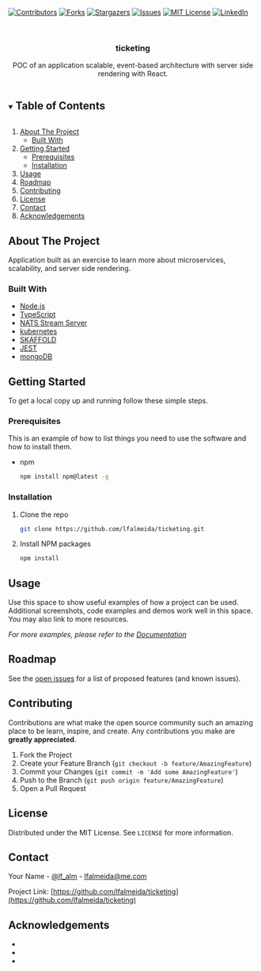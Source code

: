 <!--
*** To avoid retyping too much info. Do a search and replace for the following:
*** lfalmeida, ticketing, lf_alm, lfalmeida@me.com, ticketing, project_description
-->
 


<!-- PROJECT SHIELDS -->
<!--
*** I'm using markdown "reference style" links for readability.
*** Reference links are enclosed in brackets [ ] instead of parentheses ( ).
*** See the bottom of this document for the declaration of the reference variables
*** for contributors-url, forks-url, etc. This is an optional, concise syntax you may use.
*** https://www.markdownguide.org/basic-syntax/#reference-style-links
-->
[![Contributors][contributors-shield]][contributors-url]
[![Forks][forks-shield]][forks-url]
[![Stargazers][stars-shield]][stars-url]
[![Issues][issues-shield]][issues-url]
[![MIT License][license-shield]][license-url]
[![LinkedIn][linkedin-shield]][linkedin-url]



<!-- PROJECT LOGO -->
<br />
<p align="center">
  <h3 align="center">ticketing</h3>
  <p align="center">
    POC of an application scalable, event-based architecture with server side rendering with React.
    <br />
  </p>
</p>

<!-- TABLE OF CONTENTS -->
<details open="open">
  <summary><h2 style="display: inline-block">Table of Contents</h2></summary>
  <ol>
    <li>
      <a href="#about-the-project">About The Project</a>
      <ul>
        <li><a href="#built-with">Built With</a></li>
      </ul>
    </li>
    <li>
      <a href="#getting-started">Getting Started</a>
      <ul>
        <li><a href="#prerequisites">Prerequisites</a></li>
        <li><a href="#installation">Installation</a></li>
      </ul>
    </li>
    <li><a href="#usage">Usage</a></li>
    <li><a href="#roadmap">Roadmap</a></li>
    <li><a href="#contributing">Contributing</a></li>
    <li><a href="#license">License</a></li>
    <li><a href="#contact">Contact</a></li>
    <li><a href="#acknowledgements">Acknowledgements</a></li>
  </ol>
</details>



<!-- ABOUT THE PROJECT -->
## About The Project
 Application built as an exercise to learn more about microservices, scalability, and server side rendering.

### Built With
* [Node.js](https://nodejs.org/en/)
* [TypeScript](https://www.typescriptlang.org)
* [NATS Stream Server](https://nats.io)
* [kubernetes](https://kubernetes.io)
* [SKAFFOLD](https://skaffold.dev)
* [JEST](https://jestjs.io)
* [mongoDB](https://www.mongodb.com/)



<!-- GETTING STARTED -->
## Getting Started

To get a local copy up and running follow these simple steps.

### Prerequisites

This is an example of how to list things you need to use the software and how to install them.
* npm
  ```sh
  npm install npm@latest -g
  ```

### Installation

1. Clone the repo
   ```sh
   git clone https://github.com/lfalmeida/ticketing.git
   ```
2. Install NPM packages
   ```sh
   npm install
   ```



<!-- USAGE EXAMPLES -->
## Usage

Use this space to show useful examples of how a project can be used. Additional screenshots, code examples and demos work well in this space. You may also link to more resources.

_For more examples, please refer to the [Documentation](https://example.com)_



<!-- ROADMAP -->
## Roadmap

See the [open issues](https://github.com/lfalmeida/ticketing/issues) for a list of proposed features (and known issues).



<!-- CONTRIBUTING -->
## Contributing

Contributions are what make the open source community such an amazing place to be learn, inspire, and create. Any contributions you make are **greatly appreciated**.

1. Fork the Project
2. Create your Feature Branch (`git checkout -b feature/AmazingFeature`)
3. Commit your Changes (`git commit -m 'Add some AmazingFeature'`)
4. Push to the Branch (`git push origin feature/AmazingFeature`)
5. Open a Pull Request



<!-- LICENSE -->
## License

Distributed under the MIT License. See `LICENSE` for more information.



<!-- CONTACT -->
## Contact

Your Name - [@lf_alm](https://twitter.com/lf_alm) - lfalmeida@me.com

Project Link: [https://github.com/lfalmeida/ticketing](https://github.com/lfalmeida/ticketing)



<!-- ACKNOWLEDGEMENTS -->
## Acknowledgements

* []()
* []()
* []()





<!-- MARKDOWN LINKS & IMAGES -->
<!-- https://www.markdownguide.org/basic-syntax/#reference-style-links -->
[contributors-shield]: https://img.shields.io/github/contributors/lfalmeida/ticketing.svg?style=for-the-badge
[contributors-url]: https://github.com/lfalmeida/repo/graphs/contributors
[forks-shield]: https://img.shields.io/github/forks/lfalmeida/ticketing.svg?style=for-the-badge
[forks-url]: https://github.com/lfalmeida/repo/network/members
[stars-shield]: https://img.shields.io/github/stars/lfalmeida/ticketing.svg?style=for-the-badge
[stars-url]: https://github.com/lfalmeida/repo/stargazers
[issues-shield]: https://img.shields.io/github/issues/lfalmeida/ticketing.svg?style=for-the-badge
[issues-url]: https://github.com/lfalmeida/repo/issues
[license-shield]: https://img.shields.io/github/license/lfalmeida/ticketing.svg?style=for-the-badge
[license-url]: https://github.com/lfalmeida/repo/blob/master/LICENSE.txt
[linkedin-shield]: https://img.shields.io/badge/-LinkedIn-black.svg?style=for-the-badge&logo=linkedin&colorB=555
[linkedin-url]: https://linkedin.com/in/lfalmeida